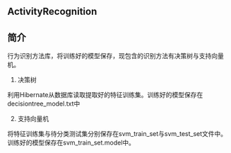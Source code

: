 ActivityRecognition
---

## 简介
行为识别方法库，将训练好的模型保存，现包含的识别方法有决策树与支持向量机。

1. 决策树

利用Hibernate从数据库读取提取好的特征训练集。训练好的模型保存在decisiontree_model.txt中


2. 支持向量机

将特征训练集与待分类测试集分别保存在svm_train_set与svm_test_set文件中。训练好的模型保存在svm_train_set.model中。
